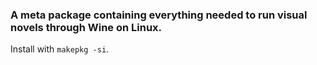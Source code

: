 ### A meta package containing everything needed to run visual novels through Wine on Linux.

Install with `makepkg -si`.
